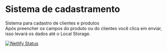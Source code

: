 <h1>Sistema de cadastramento</h1> 
<p>
Sistema para cadastro de clientes e produtos<br>
Após preencher os campos do produto ou do clientes você clica em enviar, isso levará os dados até o Local Storage.
</p>

[![Netlify Status](https://api.netlify.com/api/v1/badges/753f70d4-f930-4094-ae98-d57a9b09190d/deploy-status)](https://app.netlify.com/sites/desafio2-hiringcoders-formulario/deploys)
